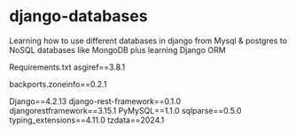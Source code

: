 # django-databases
Learning how to use different databases in django from  Mysql &amp; postgres to NoSQL databases like MongoDB plus learning Django ORM

Requirements.txt
asgiref==3.8.1

backports.zoneinfo==0.2.1

Django==4.2.13
django-rest-framework==0.1.0
djangorestframework==3.15.1
PyMySQL==1.1.0
sqlparse==0.5.0
typing_extensions==4.11.0
tzdata==2024.1
